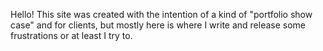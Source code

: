 Hello! This site was created with the intention of a kind of "portfolio show case" and for clients, but mostly here is where I write and release some frustrations or at least I try to.